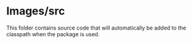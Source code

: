 # Images/src

This folder contains source code that will automatically be added to the classpath when
the package is used.
